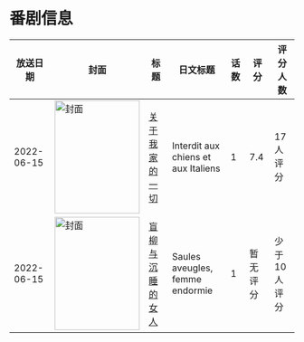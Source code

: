 # 番剧信息

|放送日期|封面|标题|日文标题|话数|评分|评分人数|
|---|---|---|---|---|---|---|
|2022-06-15|<img src="//lain.bgm.tv/pic/cover/c/f5/ed/388985_wc1EE.jpg" alt="封面" style="width:150px;height:200px;object-fit:cover;">|[关于我家的一切](https://bangumi.tv/subject/388985)|Interdit aux chiens et aux Italiens|1|7.4|17人评分|
|2022-06-15|<img src="//lain.bgm.tv/pic/cover/c/3d/fc/388987_jYRSS.jpg" alt="封面" style="width:150px;height:200px;object-fit:cover;">|[盲柳与沉睡的女人](https://bangumi.tv/subject/388987)|Saules aveugles, femme endormie|1|暂无评分|少于10人评分|

